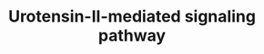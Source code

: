 ---
authors:
- Keshav
- Egonw
description: Schematic representation of Urotensin-II-mediated signaling pathway
last-edited: 2022-02-04
organisms:
- Homo sapiens
redirect_from:
- /index.php/Pathway:WP5158
- /instance/WP5158
schema-jsonld:
- '@context': https://schema.org/
  '@id': https://wikipathways.github.io/pathways/WP5158.html
  '@type': Dataset
  creator:
    '@type': Organization
    name: WikiPathways
  description: Schematic representation of Urotensin-II-mediated signaling pathway
  keywords:
  - Protein
  - CAT
  - ICAM1
  - RELA
  - MMP9
  - CDK2
  - FN1
  - STAT3
  - GANQ
  - 'IFN-ÃŽÂ³ '
  - ABCA1
  - ALOX5
  - MAPK3
  - CDK1
  - CREB
  - PTEN
  - IL-6
  - p300
  - ATP2A2
  - CYBA
  - HMOX1
  - COL1A1
  - NCF4
  - PRKACA
  - COL2A1
  - NCF2
  - PLC
  - NFKB1A
  - ACTA2
  - PIP2
  - SMAD2
  - COL4A1
  - TNF
  - CTNNB1
  - MAPK1
  - TNF-alpha
  - MMP2
  - BAX
  - GSK3A
  - PIP3
  - NOX4
  - NFKB1
  - CAMKIIA
  - TF
  - MAPK14
  - SMAD3
  - HDAC5
  - NCF1
  - BCL2
  - NPPA
  - CASP9
  - CASP3
  - PCNA
  - COL3A1
  - IRF3
  - IFNB
  - CHUK
  - PTPN11
  - LTB4
  - IKBKB
  - UTR
  - JAK2
  - HSPA2
  - ESPL1
  - MAPK9
  - IL1B
  - EGFR
  - DDIT3
  - PLN
  - SOD2
  - CCNE1
  - AGTR1
  - A1FM2
  - NPPB
  - CBP
  - GSK3B
  - CYBB
  - Urotensin-II
  - TRPC4
  - FSCN1
  - VCAM1
  - 'IL1ÃŽÂ² '
  - MAPK8
  - RHOA
  - PI3KCA
  - TGFB1
  - AKT1
  license: CC0
  name: Urotensin-II-mediated signaling pathway
seo: CreativeWork
title: Urotensin-II-mediated signaling pathway
wpid: WP5158
---